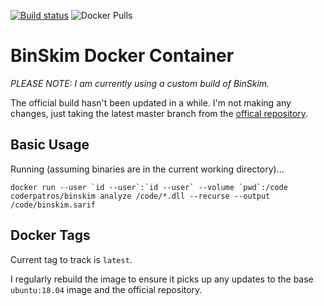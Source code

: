 [![Build status](https://dev.azure.com/patros/OpenSource/_apis/build/status/docker-binskim)](https://dev.azure.com/patros/OpenSource/_build/latest?definitionId=24)
![Docker Pulls](https://img.shields.io/docker/pulls/coderpatros/binskim.svg)

BinSkim Docker Container
========================

_PLEASE NOTE: I am currently using a custom build of BinSkim._

The official build hasn't been updated in a while.
I'm not making any changes, just taking the latest master branch from the [offical repository](https://github.com/microsoft/binskim).

Basic Usage
-----------

Running (assuming binaries are in the current working directory)...

    docker run --user `id --user`:`id --user` --volume `pwd`:/code coderpatros/binskim analyze /code/*.dll --recurse --output /code/binskim.sarif

Docker Tags
-----------

Current tag to track is `latest`.

I regularly rebuild the image to ensure it picks up any updates to the base `ubuntu:18.04` image and the official repository.
